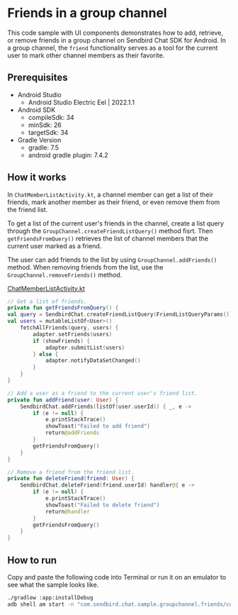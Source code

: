 # Friends in a group channel

This code sample with UI components demonstrates how to add, retrieve, or remove friends in a group channel on Sendbird Chat SDK for Android. In a group channel, the `friend` functionality serves as a tool for the current user to mark other channel members as their favorite.

## Prerequisites

+ Android Studio
  + Android Studio Electric Eel | 2022.1.1
+ Android SDK
    + compileSdk: 34
    + minSdk: 26
    + targetSdk: 34
+ Gradle Version
    + gradle: 7.5
    + android gradle plugin: 7.4.2

## How it works

In `ChatMemberListActivity.kt`, a channel member can get a list of their friends, mark another member as their friend, or even remove them from the friend list. 

To get a list of the current user's friends in the channel, create a list query through the `GroupChannel.createFriendListQuery()` method fisrt. Then `getFriendsFromQuery()` retrieves the list of channel members that the current user marked as a friend. 

The user can add friends to the list by using `GroupChannel.addFriends()` method. When removing friends from the list, use the `GroupChannel.removeFriends()` method.

[ChatMemberListActivity.kt](./app/src/main/java/com/sendbird/chat/sample/groupchannel/friends/user/ChatMemberListActivity.kt#L80-L164)
``` kotlin
// Get a list of friends.
private fun getFriendsFromQuery() { 
val query = SendbirdChat.createFriendListQuery(FriendListQueryParams())
val users = mutableListOf<User>()
    fetchAllFriends(query, users) { 
        adapter.setFriends(users) 
        if (showFriends) { 
            adapter.submitList(users) 
        } else { 
            adapter.notifyDataSetChanged() 
        } 
    } 
}

// Add a user as a friend to the current user's friend list.
private fun addFriend(user: User) {
    SendbirdChat.addFriends(listOf(user.userId)) { _, e ->
        if (e != null) {
            e.printStackTrace()
            showToast("Failed to add friend")
            return@addFriends
        }
        getFriendsFromQuery()
    }
}

// Remove a friend from the friend list.
private fun deleteFriend(friend: User) {
    SendbirdChat.deleteFriend(friend.userId) handler@{ e ->
        if (e != null) {
            e.printStackTrace()
            showToast("Failed to delete friend")
            return@handler
        }
        getFriendsFromQuery()
    }
}
```

## How to run

Copy and paste the following code into Terminal or run it on an emulator to see what the sample looks like.

``` bash
./gradlew :app:installDebug
adb shell am start -n "com.sendbird.chat.sample.groupchannel.friends/com.sendbird.chat.sample.groupchannel.friends.base.SplashActivity" -a android.intent.action.MAIN -c android.intent.category.LAUNCHER
```
